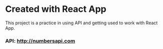 # Created with React App

This project is a practice in using API and getting used to work with React App.

### API: http://numbersapi.com


